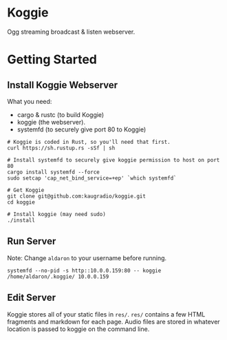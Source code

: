 # Koggie
Ogg streaming broadcast &amp; listen webserver.

# Getting Started
## Install Koggie Webserver
What you need:
- cargo & rustc (to build Koggie)
- koggie (the webserver).
- systemfd (to securely give port 80 to Koggie)

```
# Koggie is coded in Rust, so you'll need that first.
curl https://sh.rustup.rs -sSf | sh

# Install systemfd to securely give koggie permission to host on port 80
cargo install systemfd --force
sudo setcap 'cap_net_bind_service=+ep' `which systemfd`

# Get Koggie
git clone git@github.com:kaugradio/koggie.git
cd koggie

# Install koggie (may need sudo)
./install
```

## Run Server
Note: Change `aldaron` to your username before running.

```
systemfd --no-pid -s http::10.0.0.159:80 -- koggie /home/aldaron/.koggie/ 10.0.0.159
```

## Edit Server
Koggie stores all of your static files in `res/`.  `res/` contains a few HTML fragments and markdown
for each page.  Audio files are stored in whatever location is passed to koggie on the command line.
